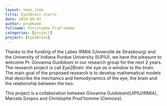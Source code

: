 ```yaml
---
layout: news_item
title: Eye2Brain starts
date: 2014-09-01
author: prudhomm
fullname: Christophe Prud'homme
categories: [project]
project: [Eye2Brain]
---
```


Thanks to the funding of the Labex IRMIA (Université de Strasbourg)
and the University of Indiana Purdue University (IUPIU), we have the
pleasure to welcome Pr. Giovanna Guidoboni in our research group for
the next 2 years. The research project is call *Eye2Brain: the eye as
a window to the brain*.  The main goal of the proposed research is to
develop mathematical models that describe the mechanics and
hemodynamics of the eye, the brain and the relationship between the
two.

This project is a collaboration between Giovanna
Guidoboni(UIPIU/IRMIA), Marcela Szopos and Christophe Prud'homme
(Cemosis).
